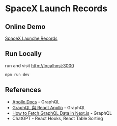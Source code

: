 # SpaceX Launch Records

## Online Demo

[SpaceX Launche Records](https://mediatek-frontend.vercel.app/)

## Run Locally

run and visit [http://localhost:3000](http://localhost:3000)

```bash
npm run dev
```

## References

- [Apollo Docs](https://www.apollographql.com/docs/react/data/queries) - GraphQL
- [GraphQL 與 React Apollo](https://hackmd.io/@DpeZKxzJQCO2gwA98qj25w/By_dQ3nj8) - GraphQL
- [How to Fetch GraphQL Data in Next.js](https://hygraph.com/blog/nextjs-graphql) - GraphQL
- ChatGPT - React Hooks, React Table Sorting

